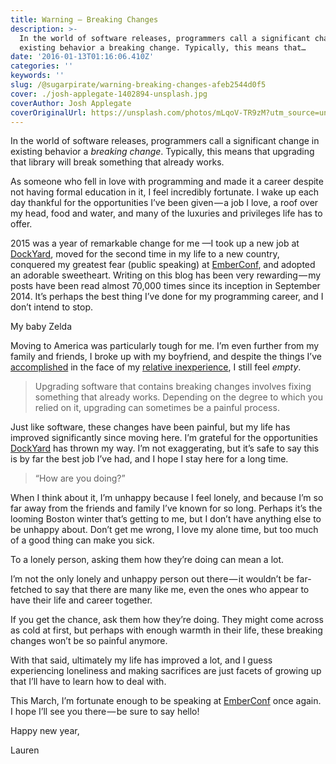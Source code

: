 ```yaml
---
title: Warning — Breaking Changes
description: >-
  In the world of software releases, programmers call a significant change in
  existing behavior a breaking change. Typically, this means that…
date: '2016-01-13T01:16:06.410Z'
categories: ''
keywords: ''
slug: /@sugarpirate/warning-breaking-changes-afeb2544d0f5
cover: ./josh-applegate-1402894-unsplash.jpg
coverAuthor: Josh Applegate
coverOriginalUrl: https://unsplash.com/photos/mLqoV-TR9zM?utm_source=unsplash&utm_medium=referral&utm_content=creditCopyText
---
```


In the world of software releases, programmers call a significant change in existing behavior a _breaking change_. Typically, this means that upgrading that library will break something that already works.

As someone who fell in love with programming and made it a career despite not having formal education in it, I feel incredibly fortunate. I wake up each day thankful for the opportunities I’ve been given — a job I love, a roof over my head, food and water, and many of the luxuries and privileges life has to offer.

2015 was a year of remarkable change for me —I took up a new job at [DockYard](https://dockyard.com/), moved for the second time in my life to a new country, conquered my greatest fear (public speaking) at [EmberConf](http://2015.emberconf.com/speakers.html), and adopted an adorable sweetheart. Writing on this blog has been very rewarding — my posts have been read almost 70,000 times since its inception in September 2014. It’s perhaps the best thing I’ve done for my programming career, and I don’t intend to stop.

My baby Zelda

Moving to America was particularly tough for me. I’m even further from my family and friends, I broke up with my boyfriend, and despite the things I’ve [accomplished](http://npm-stat.com/charts.html?package=&author=sugarpirate&from=&to=) in the face of my [relative inexperience](https://medium.com/@sugarpirate/my-2014-in-review-or-how-i-beat-impostor-syndrome-98e811d0ada2#.5nirgkdoa), I still feel _empty_.

> Upgrading software that contains breaking changes involves fixing something that already works. Depending on the degree to which you relied on it, upgrading can sometimes be a painful process.

Just like software, these changes have been painful, but my life has improved significantly since moving here. I’m grateful for the opportunities [DockYard](https://dockyard.com/) has thrown my way. I’m not exaggerating, but it’s safe to say this is by far the best job I’ve had, and I hope I stay here for a long time.

> “How are you doing?”

When I think about it, I’m unhappy because I feel lonely, and because I’m so far away from the friends and family I’ve known for so long. Perhaps it’s the looming Boston winter that’s getting to me, but I don’t have anything else to be unhappy about. Don’t get me wrong, I love my alone time, but too much of a good thing can make you sick.

To a lonely person, asking them how they’re doing can mean a lot.

I’m not the only lonely and unhappy person out there — it wouldn’t be far-fetched to say that there are many like me, even the ones who appear to have their life and career together.

If you get the chance, ask them how they’re doing. They might come across as cold at first, but perhaps with enough warmth in their life, these breaking changes won’t be so painful anymore.

With that said, ultimately my life has improved a lot, and I guess experiencing loneliness and making sacrifices are just facets of growing up that I’ll have to learn how to deal with.

This March, I’m fortunate enough to be speaking at [EmberConf](http://emberconf.com/speakers.html#lauren-tan) once again. I hope I’ll see you there — be sure to say hello!

Happy new year,

Lauren